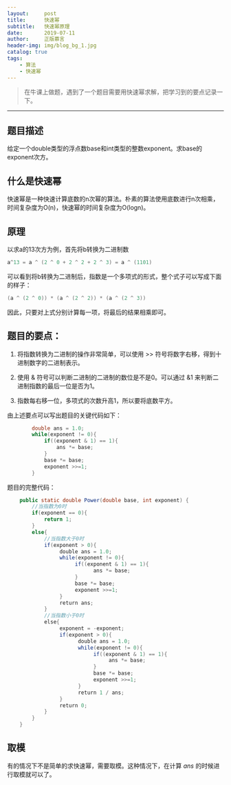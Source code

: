 ```yaml
---
layout:     post
title:      快速幂
subtitle:   快速幂原理
date:       2019-07-11
author:     正版慕言
header-img: img/blog_bg_1.jpg
catalog: true
tags:
    - 算法
    - 快速幂
---
```


> 在牛课上做题，遇到了一个题目需要用快速幂求解，把学习到的要点记录一下。

---

## 题目描述
给定一个double类型的浮点数base和int类型的整数exponent。求base的exponent次方。

## 什么是快速幂
快速幂是一种快速计算底数的n次幂的算法。朴素的算法使用底数进行n次相乘，时间复杂度为O(n)，快速幂的时间复杂度为O(logn)。

## 原理
以求a的13次方为例，首先将b转换为二进制数
```java
a^13 = a ^ (2 ^ 0 + 2 ^ 2 + 2 ^ 3) = a ^ (1101)
```
可以看到将b转换为二进制后，指数是一个多项式的形式，整个式子可以写成下面的样子：
```java
(a ^ (2 ^ 0)) * (a ^ (2 ^ 2)) * (a ^ (2 ^ 3))
```
因此，只要对上式分别计算每一项，将最后的结果相乘即可。

## 题目的要点：
1. 将指数转换为二进制的操作非常简单，可以使用 >> 符号将数字右移，得到十进制数字的二进制表示。

2. 使用 & 符号可以判断二进制的二进制的数位是不是0。可以通过 &1 来判断二进制指数的最后一位是否为1。

3. 指数每右移一位，多项式的次数升高1，所以要将底数平方。

由上述要点可以写出题目的关键代码如下：
```java
		double ans = 1.0;
		while(exponent != 0){
			if((exponent & 1) == 1){
				ans *= base;
			}
			base *= base;
			exponent >>=1;
		}
```

题目的完整代码：
```java
    public static double Power(double base, int exponent) {
        //当指数为0时
        if(exponent == 0){
            return 1;
        }
        else{
            //当指数大于0时
            if(exponent > 0){
                 double ans = 1.0;
                 while(exponent != 0){
                      if((exponent & 1) == 1){
                            ans *= base;
                      }
                      base *= base;
                      exponent >>=1;
                 }
                 return ans;
            }
            //当指数小于0时
            else{
                 exponent = -exponent;
                 if(exponent > 0){
                       double ans = 1.0;
                       while(exponent != 0){
                            if((exponent & 1) == 1){
                                 ans *= base;
                            }
                            base *= base;
                            exponent >>=1;
                       }
                       return 1 / ans;
                 }
                 return 0;
            }
        }
    }
```

## 取模
有的情况下不是简单的求快速幂，需要取模。这种情况下，在计算 *ans* 的时候进行取模就可以了。